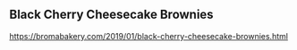## Black Cherry Cheesecake Brownies

https://bromabakery.com/2019/01/black-cherry-cheesecake-brownies.html

